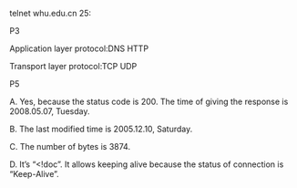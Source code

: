 telnet whu.edu.cn 25:

P3

Application layer protocol:DNS HTTP

Transport layer protocol:TCP UDP

P5

A.     Yes, because the status code is 200. The time of giving the response is 2008.05.07, Tuesday.

B.     The last modified time is 2005.12.10, Saturday.

C.     The number of bytes is 3874.

D.     It’s “<!doc”. It allows keeping alive because the status of connection is “Keep-Alive”.